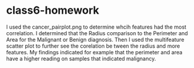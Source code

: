 # class6-homework
I used the cancer_pairplot.png to determine whcih features had the most correlation. I determined that the Radius comparison to the Perimeter and Area for the Malignant or Benign diagnosis. Then I used the multifeature scatter plot to further see the corelation be tween the radius and more features. My findings indicated for example that the perimeter and area have a higher reading on samples that indicated malignancy.
